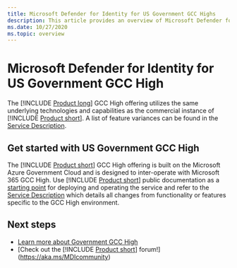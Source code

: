 ```yaml
---
title: Microsoft Defender for Identity for US Government GCC Highs
description: This article provides an overview of Microsoft Defender for Identity's US Government for GCC High offering.
ms.date: 10/27/2020
ms.topic: overview
---
```


# Microsoft Defender for Identity for US Government GCC High

The [!INCLUDE [Product long](includes/product-long.md)] GCC High offering utilizes the same underlying technologies and capabilities as the commercial instance of [!INCLUDE [Product short](includes/product-short.md)]. A list of feature variances can be found in the [Service Description](/enterprise-mobility-security/solutions/ems-azure-atp-govt-service-description).

## Get started with US Government GCC High

The [!INCLUDE [Product short](includes/product-short.md)] GCC High offering is built on the Microsoft Azure Government Cloud and is designed to inter-operate with Microsoft 365 GCC High. Use [!INCLUDE [Product short](includes/product-short.md)] public documentation as a [starting point](install-step1.md) for deploying and operating the service and refer to the [Service Description](/enterprise-mobility-security/solutions/ems-mdi-govt-service-description) which details all changes from functionality or features specific to the GCC High environment.  

## Next steps

- [Learn more about Government GCC High](/enterprise-mobility-security/solutions/ems-azure-atp-govt-service-description)
- [Check out the [!INCLUDE [Product short](includes/product-short.md)] forum!](https://aka.ms/MDIcommunity)
